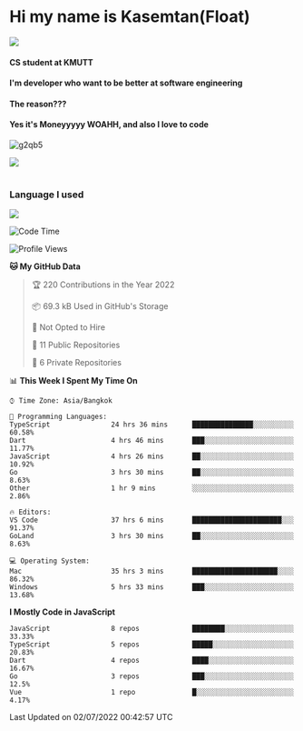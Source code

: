 # Hi my name is Kasemtan(Float)
![](https://64.media.tumblr.com/9c2a8f831efe8da556ffbf89cebb52c9/b86c1ab833a37e32-93/s1280x1920/d000dc22f75df64be2bc150f5fa69c4f6df6bb07.gifv)
#### CS student at KMUTT
#### I'm developer who want to be better at software engineering
#### The reason???
#### Yes it's Moneyyyyy WOAHH, and also I love to code
![g2qb5](https://user-images.githubusercontent.com/69688279/175812510-9235eaf7-72f7-40d3-b163-56efa9aa5c6b.gif)


[![](https://github-readme-stats.vercel.app/api?username=FloatKasemtan&show_icons=true&theme=nightowl)]()
#
### Language I used
[![](https://github-readme-stats.vercel.app/api/top-langs/?username=FloatKasemtan&layout=compact&theme=nightowl)]()
<!--START_SECTION:waka-->
![Code Time](http://img.shields.io/badge/Code%20Time-542%20hrs%2046%20mins-blue)

![Profile Views](http://img.shields.io/badge/Profile%20Views-11-blue)

**🐱 My GitHub Data** 

> 🏆 220 Contributions in the Year 2022
 > 
> 📦 69.3 kB Used in GitHub's Storage 
 > 
> 🚫 Not Opted to Hire
 > 
> 📜 11 Public Repositories 
 > 
> 🔑 6 Private Repositories  
 > 
📊 **This Week I Spent My Time On** 

```text
⌚︎ Time Zone: Asia/Bangkok

💬 Programming Languages: 
TypeScript               24 hrs 36 mins      ███████████████░░░░░░░░░░   60.58% 
Dart                     4 hrs 46 mins       ███░░░░░░░░░░░░░░░░░░░░░░   11.77% 
JavaScript               4 hrs 26 mins       ██░░░░░░░░░░░░░░░░░░░░░░░   10.92% 
Go                       3 hrs 30 mins       ██░░░░░░░░░░░░░░░░░░░░░░░   8.63% 
Other                    1 hr 9 mins         ░░░░░░░░░░░░░░░░░░░░░░░░░   2.86%

🔥 Editors: 
VS Code                  37 hrs 6 mins       ██████████████████████░░░   91.37% 
GoLand                   3 hrs 30 mins       ██░░░░░░░░░░░░░░░░░░░░░░░   8.63%

💻 Operating System: 
Mac                      35 hrs 3 mins       █████████████████████░░░░   86.32% 
Windows                  5 hrs 33 mins       ███░░░░░░░░░░░░░░░░░░░░░░   13.68%

```

**I Mostly Code in JavaScript** 

```text
JavaScript               8 repos             ████████░░░░░░░░░░░░░░░░░   33.33% 
TypeScript               5 repos             █████░░░░░░░░░░░░░░░░░░░░   20.83% 
Dart                     4 repos             ████░░░░░░░░░░░░░░░░░░░░░   16.67% 
Go                       3 repos             ███░░░░░░░░░░░░░░░░░░░░░░   12.5% 
Vue                      1 repo              █░░░░░░░░░░░░░░░░░░░░░░░░   4.17%

```



 Last Updated on 02/07/2022 00:42:57 UTC
<!--END_SECTION:waka-->
<!--
**FloatKasemtan/FloatKasemtan** is a ✨ _special_ ✨ repository because its `README.md` (this file) appears on your GitHub profile.

Here are some ideas to get you started:

- 🔭 I’m currently working on ...
- 🌱 I’m currently learning ...
- 👯 I’m looking to collaborate on ...
- 🤔 I’m looking for help with ...
- 💬 Ask me about ...
- 📫 How to reach me: ...
- 😄 Pronouns: ...
- ⚡ Fun fact: ...
-->

